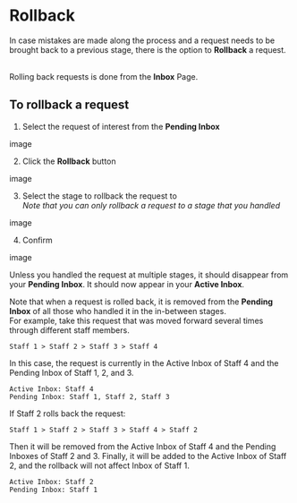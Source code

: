 # Rollback

In case mistakes are made along the process and a request needs to be brought back to a previous stage, there is the option
to **Rollback** a request.
<br/><br/>

Rolling back requests is done from the **Inbox** Page.

## To rollback a request

1. Select the request of interest from the **Pending Inbox**

image

2. Click the **Rollback** button

image

3. Select the stage to rollback the request to <br/>
   _Note that you can only rollback a request to a stage that you handled_

image

4. Confirm

image

Unless you handled the request at multiple stages, it should disappear from your **Pending Inbox**. It should now appear in your **Active Inbox**.

Note that when a request is rolled back, it is removed from the **Pending Inbox** of all those who handled it in the in-between stages. <br/>
For example, take this request that was moved forward several times through different staff members. <br/>

```
Staff 1 > Staff 2 > Staff 3 > Staff 4
```

In this case, the request is currently in the Active Inbox of Staff 4 and the Pending Inbox of Staff 1, 2, and 3.

```
Active Inbox: Staff 4
Pending Inbox: Staff 1, Staff 2, Staff 3
```

If Staff 2 rolls back the request:

```
Staff 1 > Staff 2 > Staff 3 > Staff 4 > Staff 2
```

Then it will be removed from the Active Inbox of Staff 4 and the Pending Inboxes of Staff 2 and 3. Finally, it will be added to the Active Inbox of Staff 2, and the rollback will not affect Inbox of Staff 1.

```
Active Inbox: Staff 2
Pending Inbox: Staff 1
```
